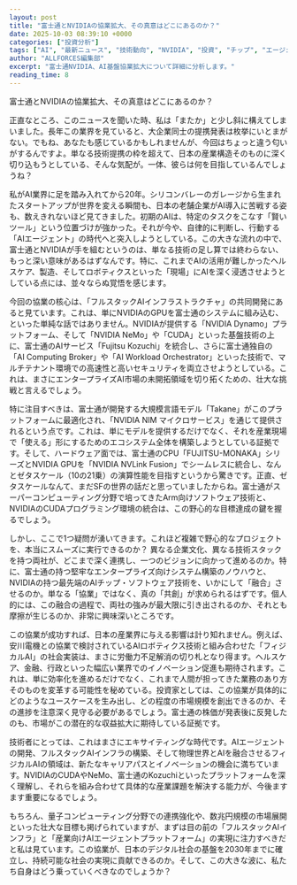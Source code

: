 ```yaml
---
layout: post
title: "富士通とNVIDIAの協業拡大、その真意はどこにあるのか？"
date: 2025-10-03 08:39:10 +0000
categories: ["投資分析"]
tags: ["AI", "最新ニュース", "技術動向", "NVIDIA", "投資", "チップ", "エージェント"]
author: "ALLFORCES編集部"
excerpt: "富士通NVIDIA、AI基盤協業拡大について詳細に分析します。"
reading_time: 8
---
```


富士通とNVIDIAの協業拡大、その真意はどこにあるのか？

正直なところ、このニュースを聞いた時、私は「またか」と少し斜に構えてしまいました。長年この業界を見ていると、大企業同士の提携発表は枚挙にいとまがない。でもね、あなたも感じているかもしれませんが、今回はちょっと違う匂いがするんですよ。単なる技術提携の枠を超えて、日本の産業構造そのものに深く切り込もうとしている、そんな気配が。一体、彼らは何を目指しているんでしょうね？

私がAI業界に足を踏み入れてから20年。シリコンバレーのガレージから生まれたスタートアップが世界を変える瞬間も、日本の老舗企業がAI導入に苦戦する姿も、数えきれないほど見てきました。初期のAIは、特定のタスクをこなす「賢いツール」という位置づけが強かった。それが今や、自律的に判断し、行動する「AIエージェント」の時代へと突入しようとしている。この大きな流れの中で、富士通とNVIDIAが手を組むというのは、単なる技術の足し算では終わらない、もっと深い意味があるはずなんです。特に、これまでAIの活用が難しかったヘルスケア、製造、そしてロボティクスといった「現場」にAIを深く浸透させようとしている点には、並々ならぬ覚悟を感じます。

今回の協業の核心は、「フルスタックAIインフラストラクチャ」の共同開発にあると見ています。これは、単にNVIDIAのGPUを富士通のシステムに組み込む、といった単純な話ではありません。NVIDIAが提供する「NVIDIA Dynamo」プラットフォーム、そして「NVIDIA NeMo」や「CUDA」といった基盤技術の上に、富士通のAIサービス「Fujitsu Kozuchi」を統合し、さらに富士通独自の「AI Computing Broker」や「AI Workload Orchestrator」といった技術で、マルチテナント環境での高速性と高いセキュリティを両立させようとしている。これは、まさにエンタープライズAI市場の未開拓領域を切り拓くための、壮大な挑戦と言えるでしょう。

特に注目すべきは、富士通が開発する大規模言語モデル「Takane」がこのプラットフォームに最適化され、「NVIDIA NIM マイクロサービス」を通じて提供されるという点です。これは、単にモデルを提供するだけでなく、それを産業現場で「使える」形にするためのエコシステム全体を構築しようとしている証拠です。そして、ハードウェア面では、富士通のCPU「FUJITSU-MONAKA」シリーズとNVIDIA GPUを「NVIDIA NVLink Fusion」でシームレスに統合し、なんとゼタスケール（10の21乗）の演算性能を目指すというから驚きです。正直、ゼタスケールなんて、まだSFの世界の話だと思っていましたからね。富士通がスーパーコンピューティング分野で培ってきたArm向けソフトウェア技術と、NVIDIAのCUDAプログラミング環境の統合は、この野心的な目標達成の鍵を握るでしょう。

しかし、ここで1つ疑問が湧いてきます。これほど複雑で野心的なプロジェクトを、本当にスムーズに実行できるのか？ 異なる企業文化、異なる技術スタックを持つ両社が、どこまで深く連携し、一つのビジョンに向かって進めるのか。特に、富士通の持つ堅牢なエンタープライズ向けシステム構築のノウハウと、NVIDIAの持つ最先端のAIチップ・ソフトウェア技術を、いかにして「融合」させるのか。単なる「協業」ではなく、真の「共創」が求められるはずです。個人的には、この融合の過程で、両社の強みが最大限に引き出されるのか、それとも摩擦が生じるのか、非常に興味深いところです。

この協業が成功すれば、日本の産業界に与える影響は計り知れません。例えば、安川電機との協業で検討されているAIロボティクス技術と組み合わせた「フィジカルAI」の社会実装は、まさに労働力不足解消の切り札となり得ます。ヘルスケア、金融、行政といった幅広い業界でのイノベーション促進も期待されます。これは、単に効率化を進めるだけでなく、これまで人間が担ってきた業務のあり方そのものを変革する可能性を秘めている。投資家としては、この協業が具体的にどのようなユースケースを生み出し、どの程度の市場規模を創出できるのか、その進捗を注意深く見守る必要があるでしょう。富士通の株価が発表後に反発したのも、市場がこの潜在的な収益拡大に期待している証拠です。

技術者にとっては、これはまさにエキサイティングな時代です。AIエージェントの開発、フルスタックAIインフラの構築、そして物理世界とAIを融合させるフィジカルAIの領域は、新たなキャリアパスとイノベーションの機会に満ちています。NVIDIAのCUDAやNeMo、富士通のKozuchiといったプラットフォームを深く理解し、それらを組み合わせて具体的な産業課題を解決する能力が、今後ますます重要になるでしょう。

もちろん、量子コンピューティング分野での連携強化や、数兆円規模の市場展開といった壮大な目標も掲げられていますが、まずは目の前の「フルスタックAIインフラ」と「産業向けAIエージェントプラットフォーム」の実現に注力すべきだと私は見ています。この協業が、日本のデジタル社会の基盤を2030年までに確立し、持続可能な社会の実現に貢献できるのか。そして、この大きな波に、私たち自身はどう乗っていくべきなのでしょうか？

